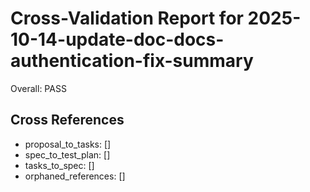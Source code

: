 # Cross-Validation Report for 2025-10-14-update-doc-docs-authentication-fix-summary

Overall: PASS


## Cross References

- proposal_to_tasks: []
- spec_to_test_plan: []
- tasks_to_spec: []
- orphaned_references: []
